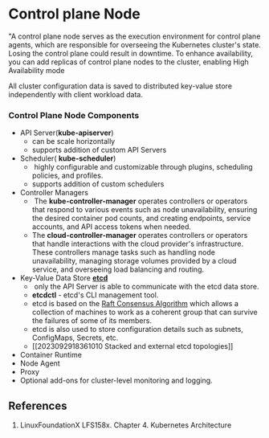 # Control plane Node
"A control plane node serves as the execution environment for control plane agents, which are responsible for overseeing the Kubernetes cluster's state. Losing the control plane could result in downtime. To enhance availability, you can add replicas of control plane nodes to the cluster, enabling High Availability mode

All cluster configuration data is saved to distributed key-value store independently with client workload data. 

###  Control Plane Node Components
- API Server(**kube-apiserver**)
	- can be scale horizontally
	- supports addition of custom  API Servers
- Scheduler( **kube-scheduler**)
	-  highly configurable and customizable through plugins, scheduling policies, and profiles.
	- supports addition of custom schedulers
- Controller Managers
	-  The **kube-controller-manager** operates controllers or operators that respond to various events such as node unavailability, ensuring the desired container pod counts, and creating endpoints, service accounts, and API access tokens when needed.
	-   The **cloud-controller-manager** operates controllers or operators that handle interactions with the cloud provider's infrastructure. These controllers manage tasks such as handling node unavailability, managing storage volumes provided by a cloud service, and overseeing load balancing and routing.
- Key-Value Data Store [**etcd**](https://etcd.io/)
	-  only the API Server is able to communicate with the etcd data store.
	- **etcdctl** - etcd's CLI management tool.
	- etcd is based on the [Raft Consensus Algorithm](https://web.stanford.edu/~ouster/cgi-bin/papers/raft-atc14) which allows a collection of machines to work as a coherent group that can survive the failures of some of its members.
	- etcd is also used to store configuration details such as subnets, ConfigMaps, Secrets, etc.
	- [[2023092918361010 Stacked and external  etcd topologies]]
- Container Runtime
- Node Agent
- Proxy
- Optional add-ons for cluster-level monitoring and logging.

## References
1. LinuxFoundationX LFS158x. Chapter 4. Kubernetes Architecture